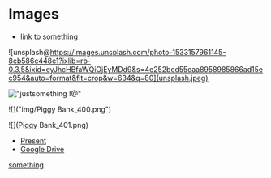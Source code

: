
# Images

- [link to something](https://unsplash.com/)

![unsplash@https://images.unsplash.com/photo-1533157961145-8cb586c448e1?ixlib=rb-0.3.5&ixid=eyJhcHBfaWQiOjEyMDd9&s=4e252bcd55caa8958985866ad15ec954&auto=format&fit=crop&w=634&q=80](unsplash.jpeg)


!["justsomething !@"]("balance-inspiration-motivation-life-scene-wander-big.jpg")


![]("img/Piggy Bank_400.png")

![](Piggy Bank_401.png)

- [Present](http://farming_slides.threefold.me)
- [Google Drive](https://docs.google.com/presentation/d/11FE7i7DkBO39pYzPpIp_mdafiHdPUMuWN0BoIM0KFjc/edit?usp=drive_web&ouid=101460153806293923139)


[](include_test)
[](include_test.md)
[something]("include_test.md")